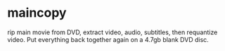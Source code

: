 # maincopy
rip main movie from DVD, extract video, audio, subtitles, then requantize video. Put everything back together again on a 4.7gb blank DVD disc.
